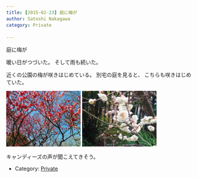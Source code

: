 ```yaml
---
title: [2015-02-23] 庭に梅が
author: Satoshi Nakagawa
category: Private

---
```


庭に梅が

 暖い日がつづいた。
そして雨も続いた。

 近くの公園の梅が咲きはじめている。
別宅の庭を見ると、
こちらも咲きはじめていた。

<a href="/pict/2015-02-21-yamadaike-1.jpg"><img src="/pict/2015-02-21-yamadaike-1.jpg" alt="公園の梅" width="200"/></a>
<a href="/pict/2015-02-23-garden.jpg"><img src="/pict/2015-02-23-garden.jpg" alt="うちの庭の" width="200"/></a>

 キャンディーズの声が聞こえてきそう。

- Category: [Private](https://merapano.github.io/categories.html#Private)

